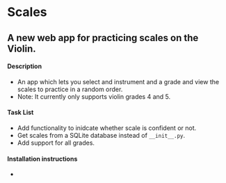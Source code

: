 # Scales
## A new web app for practicing scales on the Violin.

#### Description

* An app which lets you select and instrument and a grade and view the scales to practice in a random order.
* Note: It currently only supports violin grades 4 and 5.

#### Task List

* Add functionality to inidcate whether scale is confident or not.
* Get scales from a SQLite database instead of `__init__.py`.
* Add support for all grades.

#### Installation instructions

* 
